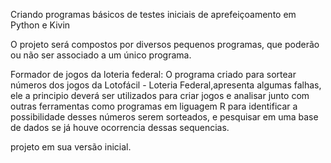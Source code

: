Criando programas básicos de testes iniciais de aprefeiçoamento em Python e Kivin


O projeto será compostos por diversos pequenos programas, que poderão ou não ser associado a um único programa.

Formador de jogos da loteria federal:
O programa criado para sortear números dos jogos da Lotofácil - Loteria Federal,apresenta algumas falhas, ele a principio deverá ser utilizados para criar jogos e analisar junto com outras ferramentas como programas em liguagem R para identificar a possibilidade desses números serem sorteados, e pesquisar em uma base de dados se já houve ocorrencia dessas sequencias. 

projeto em sua versão inicial.

